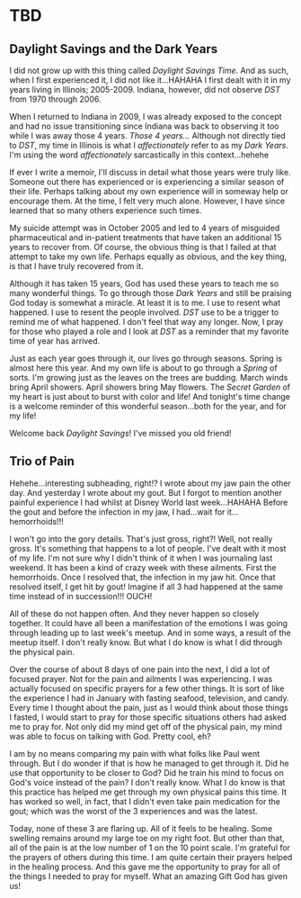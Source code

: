 # TBD

## Daylight Savings and the Dark Years

I did not grow up with this thing called *Daylight Savings Time*. And as such, when I first experienced it, I did not like it...HAHAHA I first dealt with it in my years living in Illinois; 2005-2009. Indiana, however, did not observe *DST* from 1970 through 2006.

When I returned to Indiana in 2009, I was already exposed to the concept and had no issue transitioning since Indiana was back to observing it too while I was away those 4 years. *Those 4 years...* Although not directly tied to *DST*, my time in Illinois is what I *affectionately* refer to as my *Dark Years*. I'm using the word *affectionately* sarcastically in this context...hehehe

If ever I write a memoir, I'll discuss in detail what those years were truly like. Someone out there has experienced or is experiencing a similar season of their life. Perhaps talking about my own experience will in someway help or encourage them. At the time, I felt very much alone. However, I have since learned that so many others experience such times.

My suicide attempt was in October 2005 and led to 4 years of misguided pharmaceutical and in-patient treatments that have taken an additional 15 years to recover from. Of course, the obvious thing is that I failed at that attempt to take my own life. Perhaps equally as obvious, and the key thing, is that I have truly recovered from it.

Although it has taken 15 years, God has used these years to teach me so many wonderful things. To go through those *Dark Years* and still be praising God today is somewhat a miracle. At least it is to me. I use to resent what happened. I use to resent the people involved. *DST* use to be a trigger to remind me of what happened. I don't feel that way any longer. Now, I pray for those who played a role and I look at *DST* as a reminder that my favorite time of year has arrived.

Just as each year goes through it, our lives go through seasons. Spring is almost here this year. And my own life is about to go through a *Spring* of sorts. I'm growing just as the leaves on the trees are budding. March winds bring April showers. April showers bring May flowers. The *Secret Garden* of my heart is just about to burst with color and life! And tonight's time change is a welcome reminder of this wonderful season...both for the year, and for my life!

Welcome back *Daylight Savings*! I've missed you old friend!

## Trio of Pain

Hehehe...interesting subheading, right!? I wrote about my jaw pain the other day. And yesterday I wrote about my gout. But I forgot to mention another painful experience I had whilst at Disney World last week...HAHAHA Before the gout and before the infection in my jaw, I had...wait for it... hemorrhoids!!!

I won't go into the gory details. That's just gross, right?! Well, not really gross. It's something that happens to a lot of people. I've dealt with it most of my life. I'm not sure why I didn't think of it when I was journaling last weekend. It has been a kind of crazy week with these ailments. First the hemorrhoids. Once I resolved that, the infection in my jaw hit. Once that resolved itself, I get hit by gout! Imagine if all 3 had happened at the same time instead of in succession!!! OUCH!

All of these do not happen often. And they never happen so closely together. It could have all been a manifestation of the emotions I was going through leading up to last week's meetup. And in some ways, a result of the meetup itself. I don't really know. But what I do know is what I did through the physical pain.

Over the course of about 8 days of one pain into the next, I did a lot of focused prayer. Not for the pain and ailments I was experiencing. I was actually focused on specific prayers for a few other things. It is sort of like the experience I had in January with fasting seafood, television, and candy. Every time I thought about the pain, just as I would think about those things I fasted, I would start to pray for those specific situations others had asked me to pray for. Not only did my mind get off of the physical pain, my mind was able to focus on talking with God. Pretty cool, eh?

I am by no means comparing my pain with what folks like Paul went through. But I do wonder if that is how he managed to get through it. Did he use that opportunity to be closer to God? Did he train his mind to focus on God's voice instead of the pain? I don't really know. What I do know is that this practice has helped me get through my own physical pains this time. It has worked so well, in fact, that I didn't even take pain medication for the gout; which was the worst of the 3 experiences and was the latest.

Today, none of these 3 are flaring up. All of it feels to be healing. Some swelling remains around my large toe on my right foot. But other than that, all of the pain is at the low number of 1 on the 10 point scale. I'm grateful for the prayers of others during this time. I am quite certain their prayers helped in the healing process. And this gave me the opportunity to pray for all of the things I needed to pray for myself. What an amazing Gift God has given us!

